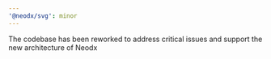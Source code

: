 ```yaml
---
'@neodx/svg': minor
---
```


The codebase has been reworked to address critical issues and support the new architecture of Neodx
